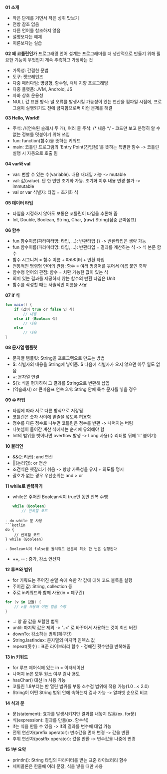 
**01 소개**
- 작은 단계를 거면서 작은 성취 맛보기
- 전방 참조 없음
- 다른 언어를 참조하지 않음
- 설명보다는 예제
- 이론보다는 실습

**02 왜 코틀린인가**
프로그래밍 언어 설계는 프로그래머를 더 생산적으로 만들기 위해 필요한 기능이 무엇인지 계속 추측하고 가정하는 것

- 가독성: 간결한 문법
- 도구: 젯브레인즈
- 다중 패러다임: 명령형, 함수형, 객체 지향 프로그래밍
- 다중 플랫폼: JVM, Android, JS
- 자바 상호 운용성
- NULL 값 표현 방식: 널 오류를 발생시킬 가능성이 있는 연산을 컴파일 시점에, 프로그램이 실행되기도 전에 금지함으로써 이런 문제를 해결


**03 Hello, World!**
- 주석: //(연속된 슬래시 두 개), 여러 줄 주석: /* 내용 */ - 코드만 보고 분명히 알 수 없는 정보를 덧붙이기 위해 쓰임
- fun: function(함수)을 뜻하는 키워드
- main: 코틀린 프로그램의 'Entry Point(진입점)'를 뜻하는 특별한 함수 -> 코틀린 실행 시 자동으로 호출 됨


**04 var와 val**
- var: 변할 수 있는 수(variable). 내용 재대입 가능 -> mutable
- val: 값(value). 단 한 번만 초기화 가능. 초기화 이후 내용 변경 불가 -> immutable
- val or var 식별자: 타입 = 초기화 식

**05 데이터 타입**
- 타입을 지정하지 않아도 보통은 코틀린이 타입을 추론해 줌
- Int, Double, Boolean, String, Char, (raw) String(삼중 큰따옴표)

**06 함수**
- fun 함수이름(파라미터명: 타입, ...): 반환타입 {} -> 반환타입은 생략 가능
- fun 함수이름(파라미터명: 타입, ...): 반환타입 = 결과를 계산하는 식  -> 식 본문 함수
- 함수 시그니처 = 함수 이름 + 파라미터 + 반환 타입
- 전통적인 명령형 언어의 관점: 함수 = 여러 명령어를 묶어서 이름 붙인 축약
- 함수형 언어의 관점: 함수 = 치환 가능한 값이 있는 식
- 의미 있는 결과를 제공하지 않는 함수의 반환 타입은 Unit
- 함수를 작성할 때는 서술적인 이름을 사용

**07 if 식**
```kotlin
fun main() {
	if (값이 true or false 인 식)
		// 내용
	else if (Boolean 식)
		// 내용
	else
		// 내용
}
```

**08 문자열 템플릿**
- 문자열 템플릿: String을 프로그램으로 만드는 방법
- $: 식별자의 내용을 String에 넣어줌. $ 다음에 식별자가 오지 않으면 아무 일도 없음
- +: 문자열 연결
- ${}: 식을 평가하여 그 결과를 String으로 변환해 삽입
- \(역슬래시) or 큰따옴표 연속 3개: String 안에 특수 문자를 넣을 경우


**09 수 타입**
- 타입에 따라 서로 다른 방식으로 저장됨
- 코틀린은 숫자 사이에 밑줄을 넣도록 허용함
- 정수를 다른 정수로 나누면 코틀린은 정수를 반환 -> 나머지는 버림
- 나눗셈이 들어간 계산 식에서는 순서에 유의해야 함
- Int의 범위를 벗어나면 overflow 발생 -> Long 사용(수 리터럴 뒤에 'L' 붙이기)


**10 불리언**

- &&(논리곱): and 연산
- ||(논리합): or 연산
- 조건식은 헷갈리기 쉬움 -> 항상 가독성을 유지 + 의도를 명시
- 괄호가 없는 경우 우선순위는 and > or 


**11 while로 반복하기**
- while은 주어진 Boolean식이 true인 동안 반복 수행
  ```kotlin
  while (Boolean)
	  // 반복할 코드
```
- do-while 문 사용
```kotlin
do {
	// 반복할 코드
} while (Boolean)
```
	- Boolean식이 false를 돌려줘도 본문이 최소 한 번은 실행된다
- ++, -- : 증가, 감소 연산자


**12 루프와 범위**
- for 키워드는 주어진 순열 속에 속한 각 값에 대해 코드 블록을 실행
- 주어진 값: String, collection 등
- 주로 in키워드와 함께 사용(in = 폐구간)
```kotlin
for (v in 값들) {
	// v를 사용해 어떤 일을 수행
}
```
- ..: 양 끝 값을 포함한 범위
- until: 마지막 값은 제외 -> '..<' 로 바꾸어서 사용하는 것이 최신 버전
- downTo: 감소하는 범위(폐구간)
- String.lastIndex: 문자열의 마지막 인덱스 값
- repeat(횟수) : 표준 라이브러리 함수 - 정해진 횟수만큼 반복해줌


**13 in 키워드**
- for 루프 제어식에 있는 in = 이터레이션
- 나머지 in은 모두 원소 여부 검사 용도
- hasChar() 대신 in 사용 가능
- 코틀린 1.8부터는 반 열린 범위를 부동 소수점 범위에 적용 가능(1.0 ..< 2.0)
- String이 어떤 String 범위 안에 속하는지 검사 가능 -> 알파벳 순으로 비교


**14 식과 문**
- 문(statement): 효과를 발생시키지만 결과를 내놓지 않음(ex. for문)
- 식(expression): 결과를 만듦(ex. 함수식)
- if는 식을 만들 수 있음 -> if의 결과를 변수에 대입 가능
- 전위 연산자(prefix operator): 변수값을 먼저 변경 -> 값을 반환
- 후위 연산자(postfix operator): 값을 반환 -> 변수값을 나중에 변경

**15 1부 요약**
- println(): String 타입의 파라미터를 받는 표준 라이브러리 함수
- 세미콜론은 한줄에 여러 문장, 식을 넣을 때만 사용